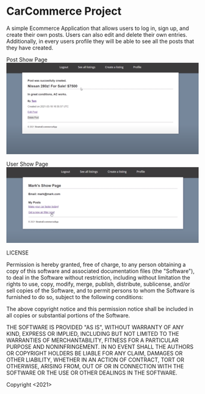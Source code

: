 # CarCommerce Project
A simple Ecommerce Application that allows users to log in, sign up, and create their own posts. Users can also edit and delete their own entries. Additionally, in every users profile they will be able to see all the posts that they have created.

Post Show Page
![Post Show Page](./public/images/post-show-page.PNG)

User Show Page
![User Show Page](./public/images/user-show-page.PNG)

LICENSE

Permission is hereby granted, free of charge, to any person obtaining a copy of this software and associated documentation files (the "Software"), to deal in the Software without restriction, including without limitation the rights to use, copy, modify, merge, publish, distribute, sublicense, and/or sell copies of the Software, and to permit persons to whom the Software is furnished to do so, subject to the following conditions:

The above copyright notice and this permission notice shall be included in all copies or substantial portions of the Software.

THE SOFTWARE IS PROVIDED "AS IS", WITHOUT WARRANTY OF ANY KIND, EXPRESS OR IMPLIED, INCLUDING BUT NOT LIMITED TO THE WARRANTIES OF MERCHANTABILITY, FITNESS FOR A PARTICULAR PURPOSE AND NONINFRINGEMENT. IN NO EVENT SHALL THE AUTHORS OR COPYRIGHT HOLDERS BE LIABLE FOR ANY CLAIM, DAMAGES OR OTHER LIABILITY, WHETHER IN AN ACTION OF CONTRACT, TORT OR OTHERWISE, ARISING FROM, OUT OF OR IN CONNECTION WITH THE SOFTWARE OR THE USE OR OTHER DEALINGS IN THE SOFTWARE.

Copyright <2021> <NoahAl777>
